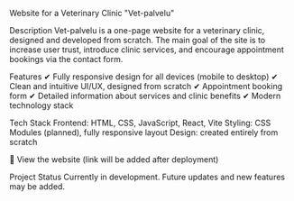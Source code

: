 Website for a Veterinary Clinic "Vet-palvelu"

Description
Vet-palvelu is a one-page website for a veterinary clinic, designed and developed from scratch.
The main goal of the site is to increase user trust, introduce clinic services, and encourage appointment bookings via the contact form.

Features
    ✔ Fully responsive design for all devices (mobile to desktop)
    ✔ Clean and intuitive UI/UX, designed from scratch
    ✔ Appointment booking form
    ✔ Detailed information about services and clinic benefits
    ✔ Modern technology stack

Tech Stack
    Frontend: HTML, CSS, JavaScript, React, Vite
    Styling: CSS Modules (planned), fully responsive layout
    Design: created entirely from scratch

🔗 View the website (link will be added after deployment)

Project Status
Currently in development. Future updates and new features may be added.

